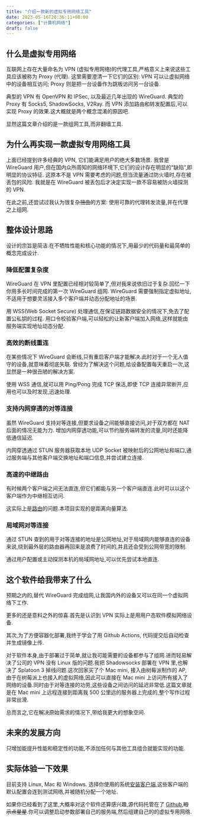 ```yaml
---
title: "介绍一款新的虚拟专用网络工具"
date: 2023-05-16T20:36:11+08:00
categories: ["计算机网络"]
draft: false
---
```


## 什么是虚拟专用网络

互联网上存在大量命名为 VPN (虚拟专用网络)的代理工具,严格意义上来说这些工具应该被称为 Proxy (代理).
这里需要澄清一下它们的区别: VPN 可以让虚拟网络中的设备相互访问; Proxy 则是把一台设备作为跳板访问另一台设备.

典型的 VPN 有 OpenVPN 和 IPSec, 以及最近几年出现的 WireGuard.
典型的 Proxy 有 Socks5, ShadowSocks, V2Ray.
而 VPN 添加路由和转发配置后,可以实现 Proxy 的效果.这大概就是两个概念混淆的原因吧.

显然这篇文章介绍的是一款组网工具,而非翻墙工具.

## 为什么再实现一款虚拟专用网络工具

上面已经提到许多经典的 VPN, 它们能满足用户的绝大多数场景.
我曾是 WireGuard 用户,但在国内众所周知的网络环境下,它们的设计存在明显的“缺陷”,即明显的协议特征.
这原本不是 VPN 需要考虑的问题,但当流量通过防火墙时,存在被丢包的风险.
我就是在 WireGuard 被丢包后才决定实现一款不容易被防火墙探测的 VPN.

在此之前,还尝试过我认为很复杂~~扭曲~~的方案: 使用可靠的代理转发流量,并在代理之上组网.

## 整体设计思路

设计的宗旨是简洁.在不牺牲性能和核心功能的情况下,用最少的代码量和最简单的概念完成设计.

### 降低配置复杂度

WireGuard 在 VPN 里配置已经相对较简单了,但对我来说依旧过于复杂.回忆一下你用多长时间完成的第一次 WireGuard 组网.
WireGuard 需要强制指定虚拟地址,不适用于想要灵活接入多个客户端并动态分配地址的场景.

用 WSS(Web Socket Secure) 处理通信,在保证链路数据安全的情况下,免去了配置公私钥的过程.
用口令校验客户端,可以轻松的让新客户端加入网络,这样就能由服务端实现地址动态分配.

### 高效的断线重连

在某些情况下 WireGuard 会断线,只有重启客户端才能解决.此时对于一个无人值守的设备,就意味着彻底失联.
曾经为了解决这个问题,给设备配置每天重启一次,这显然是一种很丑陋的解决方案.

使用 WSS 通信,就可以用 Ping/Pong 完成 TCP 保活,即使 TCP 连接异常断开,应用也可以及时发现,迅速处理.

### 支持内网穿透的对等连接

虽然 WireGuard 支持对等连接,但要求设备之间能够直接访问,对于双方都在 NAT 后面的情况无能为力.
增加内网穿透功能,可以节约服务端转发的流量,同时还能降低通信延迟.

内网穿透通过 STUN 服务器获取本地 UDP Socket 被映射后的公网地址和端口,通过服务端与其他客户端交换地址和端口信息,并尝试建立连接.

### 高速的中继路由

有时候两个客户端之间无法直连,但它们都能与另一个客户端直连.此时可以以这个客户端作为中继相互访问.

这实际上是[路由](https://zh.wikipedia.org/wiki/路由)的问题.本项目实现的是距离向量算法.

### 局域网对等连接

通过 STUN 查到的用于对等连接的地址是公网地址,对于局域网内能够直连的设备来说,绕到最外层的路由器再回来是浪费了时间的,并且还会受到公网带宽的限制.

通过用户配置或主动探测本机的局域网地址,可以优先尝试本地直连.

## 这个软件给我带来了什么

预期之内的,替代 WireGuard 完成组网,让我国内外的设备又可以在同一个虚拟网络下工作.

更多的还是意料之外的惊喜.首先是认识到 VPN 实际上是用用户态软件模拟网络设备.

其次,为了方便容器化部署,我终于学会了用 Github Actions, 代码提交后自动检查并生成镜像上传.

对于软件本身,由于部署过于简单,就让我可能需要的设备都参与了组网.进而轻易解决了公司的 VPN 没有 Linux 版的问题.我把 Shadowsocks 部署在 VPN 里,也解决了 Splatoon 3 掉线问题.这次回家买了个 Mac mini, 接入由树莓派制作的 AP, 由于在树莓派上也接入的虚拟网络,因此可以直接在 Mac mini 上访问所有接入了网络的设备.同时由于对等连接的功劳,这些设备之间访问的延迟非常低.这篇文章就是在 Mac mini 上远程连接到距离我 500 公里远的服务器上完成的,整个写作过程非常丝滑.

总而言之,它在解决原始需求的情况下,带给我更大的想象空间.

## 未来的发展方向

只增加能提升性能和稳定性的功能,不添加任何与其他工具组合就能实现的功能.

## 实际体验一下效果

目前支持 Linux, Mac 和 Windows. 选择你使用的系统[安装客户端](https://github.com/lanthora/candy?tab=readme-ov-file#如何安装),这些客户端的默认配置会连到测试网络,并被随机分配一个地址.

如果你已经看到了这里,大概率对这个软件还算感兴趣,源代码托管在了 [Github](https://github.com/lanthora/candy),~~暗示点星星~~.你可以调整启动参数部署自己的服务端,然后组建自己的的虚拟专用网络.
